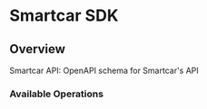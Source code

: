 # Smartcar SDK

## Overview

Smartcar API: OpenAPI schema for Smartcar's API

### Available Operations

